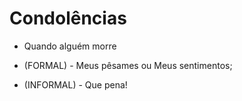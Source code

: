# Condolências

* Quando alguém morre

* (FORMAL) - Meus pêsames ou Meus sentimentos;
* (INFORMAL) - Que pena!
